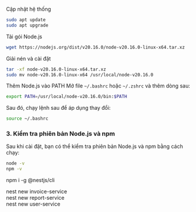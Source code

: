 Cập nhật hệ thống

```sh
sudo apt update
sudo apt upgrade
```

Tải gói Node.js

```sh
wget https://nodejs.org/dist/v20.16.0/node-v20.16.0-linux-x64.tar.xz
```

Giải nén và cài đặt

```sh
tar -xf node-v20.16.0-linux-x64.tar.xz
sudo mv node-v20.16.0-linux-x64 /usr/local/node-v20.16.0
```

Thêm Node.js vào PATH
Mở file `~/.bashrc` hoặc `~/.zshrc` và thêm dòng sau:

```sh
export PATH=/usr/local/node-v20.16.0/bin:$PATH
```

Sau đó, chạy lệnh sau để áp dụng thay đổi:

```sh
source ~/.bashrc
```

### 3. Kiểm tra phiên bản Node.js và npm

Sau khi cài đặt, bạn có thể kiểm tra phiên bản Node.js và npm bằng cách chạy:

```sh
node -v
npm -v
```

<!-- nest -->

npm i -g @nestjs/cli

<!--  -->
<!-- nest new      tct-demo	 -->
<!-- nest new   api-gateway -->

nest new invoice-service  
nest new report-service  
nest new user-service
